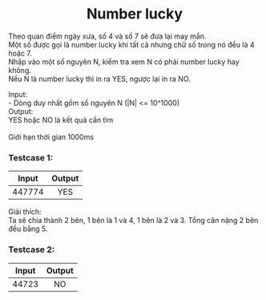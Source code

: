 <div align="center">

# Number lucky

</div>

Theo quan điểm ngày xưa, số 4 và số 7 sẽ đưa lại may mắn.<br>
Một số được gọi là number lucky khi tất cả nhưng chữ số trong nó đều là 4 hoặc 7.<br>
Nhập vào một số nguyên N, kiểm tra xem N có phải number lucky hay không.<br>
Nếu N là number lucky thì in ra YES, ngược lại in ra NO.<br>

Input:<br>
    - Dòng duy nhất gồm số nguyên N (|N| <= 10^1000)<br>
Output:<br>
    YES hoặc NO là kết quả cần tìm<br>
<br>
Giới hạn thời gian 1000ms<br>

### Testcase 1:
|Input| Output|
|-----|:-----:|
|447774| YES|

Giải thích:<br>
Ta sẽ chia thành 2 bên, 1 bên là 1 và 4, 1 bên là 2 và 3. Tổng cân nặng 2 bên đều bằng 5.<br>

### Testcase 2:
|Input| Output|
|-----|:-----:|
|44723 | NO|
